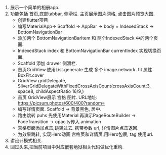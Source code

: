 1. 展示一个简单的相册app. 
2. 功能包括 首页,底部tabbar, 侧滑栏. 主页展示图片网格, 点击图片预览大图.
   - 创建flutter项目
   - 编写MaterialApp-> Scaffold -> AppBar -> body = IndexedStack -> BottomNavigationBar 
   - 添加两个 BottomNavigationBarItem 和 两个IndexedStack 中的两个页面.
   - IndexedStack index 和 BottomNavigationBar currentIndex 实现切换页面.
   - Scaffold  添加 drawer 侧滑栏.
   - 首页GridView.使用List.generate 生成 多个 image.network. fit 属性 BoxFit.cover
   - GridView gridDelegate, SliverGridDelegateWithFixedCrossAxisCount(crossAxisCount:3, space8, childAspectRatio 16/9,)
   - 首页 GridView展示 宫格 图片. URL地址: https://picsum.photos/600/400?random=
   - 编写详情页面. Scaffold -> 背景黑色, 居中. 
   - 路由跳转 puhs 先使用Material 再演示PageRouteBuilder -> FadeTransition -> opacity传入 animation
   - 宫格页面添加点击,跳转过去. 携带参数 url, 详情图片点击返回.
   - 为效果跳转, 实现Hero动画 宫格页和详情页,用Hero包裹, tag 使用url.
3. 讲设计模式相关.
4. 回过头来,把当前项目中对应嵌套地狱相关代码做优化重构.

